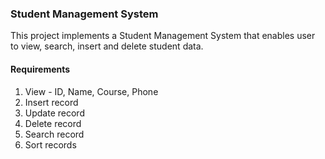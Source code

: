 ### Student Management System

This project implements a Student Management System that enables user to view, search, insert and delete student data.

#### Requirements
1. View - ID, Name, Course, Phone
2. Insert record
3. Update record
4. Delete record
5. Search record
6. Sort records